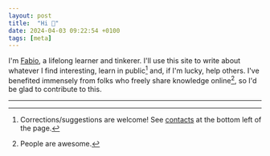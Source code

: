 ```yaml
---
layout: post
title:  "Hi 👋"
date: 2024-04-03 09:22:54 +0100
tags: [meta]
---
```


I'm [Fabio](https://fnery.io/about/), a lifelong learner and tinkerer. I'll use this site to write about whatever I find interesting, learn in public[^1] and, if I'm lucky, help others. I've benefited immensely from folks who freely share knowledge online[^2], so I'd be glad to contribute to this.

---

[^1]: Corrections/suggestions are welcome! See [contacts](https://fnery.io/posts/no-comments/) at the bottom left of the page.
[^2]: People are awesome.

